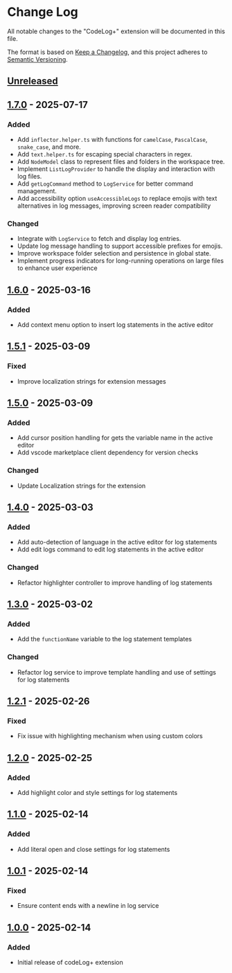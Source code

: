 # Change Log

All notable changes to the "CodeLog+" extension will be documented in this file.

The format is based on [Keep a Changelog](https://keepachangelog.com/en/1.0.0/),
and this project adheres to [Semantic Versioning](https://semver.org/spec/v2.0.0.html).

## [Unreleased]

## [1.7.0] - 2025-07-17

### Added

- Add `inflector.helper.ts` with functions for `camelCase`, `PascalCase`, `snake_case`, and more.
- Add `text.helper.ts` for escaping special characters in regex.
- Add `NodeModel` class to represent files and folders in the workspace tree.
- Implement `ListLogProvider` to handle the display and interaction with log files.
- Add `getLogCommand` method to `LogService` for better command management.
- Add accessibility option `useAccessibleLogs` to replace emojis with text alternatives in log messages, improving screen reader compatibility

### Changed

- Integrate with `LogService` to fetch and display log entries.
- Update log message handling to support accessible prefixes for emojis.
- Improve workspace folder selection and persistence in global state.
- Implement progress indicators for long-running operations on large files to enhance user experience

## [1.6.0] - 2025-03-16

### Added

- Add context menu option to insert log statements in the active editor

## [1.5.1] - 2025-03-09

### Fixed

- Improve localization strings for extension messages

## [1.5.0] - 2025-03-09

### Added

- Add cursor position handling for gets the variable name in the active editor
- Add vscode marketplace client dependency for version checks

### Changed

- Update Localization strings for the extension

## [1.4.0] - 2025-03-03

### Added

- Add auto-detection of language in the active editor for log statements
- Add edit logs command to edit log statements in the active editor

### Changed

- Refactor highlighter controller to improve handling of log statements

## [1.3.0] - 2025-03-02

### Added

- Add the `functionName` variable to the log statement templates

### Changed

- Refactor log service to improve template handling and use of settings for log statements

## [1.2.1] - 2025-02-26

### Fixed

- Fix issue with highlighting mechanism when using custom colors

## [1.2.0] - 2025-02-25

### Added

- Add highlight color and style settings for log statements

## [1.1.0] - 2025-02-14

### Added

- Add literal open and close settings for log statements

## [1.0.1] - 2025-02-14

### Fixed

- Ensure content ends with a newline in log service

## [1.0.0] - 2025-02-14

### Added

- Initial release of codeLog+ extension

[Unreleased]: https://github.com/ManuelGil/vscode-code-log-plus/compare/v1.7.0...HEAD
[1.7.0]: https://github.com/ManuelGil/vscode-code-log-plus/compare/v1.6.0...v1.7.0
[1.6.0]: https://github.com/ManuelGil/vscode-code-log-plus/compare/v1.5.1...v1.6.0
[1.5.1]: https://github.com/ManuelGil/vscode-code-log-plus/compare/v1.5.0...v1.5.1
[1.5.0]: https://github.com/ManuelGil/vscode-code-log-plus/compare/v1.4.0...v1.5.0
[1.4.0]: https://github.com/ManuelGil/vscode-code-log-plus/compare/v1.3.0...v1.4.0
[1.3.0]: https://github.com/ManuelGil/vscode-code-log-plus/compare/v1.2.1...v1.3.0
[1.2.1]: https://github.com/ManuelGil/vscode-code-log-plus/compare/v1.2.0...v1.2.1
[1.2.0]: https://github.com/ManuelGil/vscode-code-log-plus/compare/v1.1.0...v1.2.0
[1.1.0]: https.//github.com/ManuelGil/vscode-code-log-plus/compare/v1.0.1...v1.1.0
[1.0.1]: https://github.com/ManuelGil/vscode-code-log-plus/compare/v1.0.0...v1.0.1
[1.0.0]: https://github.com/ManuelGil/vscode-code-log-plus/releases/tag/v1.0.0
